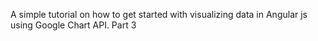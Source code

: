 A simple tutorial on how to get started with visualizing data in 
Angular js using Google Chart API. Part 3
